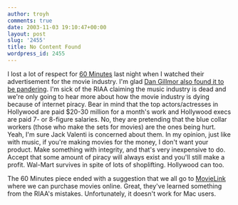 ```yaml
---
author: troyh
comments: true
date: 2003-11-03 19:10:47+00:00
layout: post
slug: '2455'
title: No Content Found
wordpress_id: 2455
---
```


I lost a lot of respect for [60 Minutes](http://www.cbsnews.com/sections/60minutes/main3415.shtml) last night when I watched their advertisement for the movie industry. I'm glad [Dan Gillmor also found it to be pandering](http://weblog.siliconvalley.com/column/dangillmor/archives/001472.shtml#001472). I'm sick of the RIAA claiming the music industry is dead and we're only going to hear more about how the movie industry is dying because of internet piracy. Bear in mind that the top actors/actresses in Hollywood are paid $20-30 million for a month's work and Hollywood execs are paid 7- or 8-figure salaries. No, they are pretending that the blue collar workers (those who make the sets for movies) are the ones being hurt. Yeah, I'm sure Jack Valenti is concerned about them. In my opinion, just like with music, if you're making movies for the money, I don't want your product. Make something with integrity, and that's very inexpensive to do. Accept that some amount of piracy will always exist and you'll still make a profit. Wal-Mart survives in spite of lots of shoplifting. Hollywood can too.

The 60 Minutes piece ended with a suggestion that we all go to [MovieLink](http://movielink.com) where we can purchase movies online. Great, they've learned something from the RIAA's mistakes. Unfortunately, it doesn't work for Mac users.
